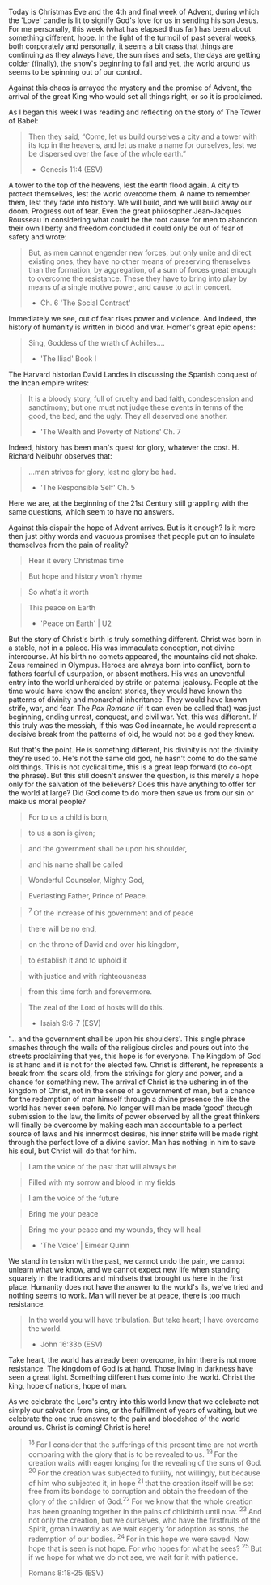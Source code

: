 Today is Christmas Eve and the 4th and final week of Advent, during which the 'Love' candle is lit to signify God's love for us in sending his son Jesus. For me personally, this week (what has elapsed thus far) has been about something different, hope. In the light of the turmoil of past several weeks, both corporately and personally, it seems a bit crass that things are continuing as they always have, the sun rises and sets, the days are getting colder (finally), the snow's beginning to fall and yet, the world around us seems to be spinning out of our control.

Against this chaos is arrayed the mystery and the promise of Advent, the arrival of the great King who would set all things right, or so it is proclaimed.

As I began this week I was reading and reflecting on the story of The Tower of Babel:

> 
> 
> Then they said, “Come, let us build ourselves a city and a tower with its top in the heavens, and let us make a name for ourselves, lest we be dispersed over the face of the whole earth.”
> 
> - Genesis 11:4 (ESV)



A tower to the top of the heavens, lest the earth flood again. A city to protect themselves, lest the world overcome them. A name to remember them, lest they fade into history. We will build, and we will build away our doom. Progress out of fear. Even the great philosopher Jean-Jacques Rousseau in considering what could be the root cause for men to abandon their own liberty and freedom concluded it could only be out of fear of safety and wrote:

> 
> 
> But, as men cannot engender new forces, but only unite and direct existing ones, they have no other means of preserving themselves than the formation, by aggregation, of a sum of forces great enough to overcome the resistance. These they have to bring into play by means of a single motive power, and cause to act in concert.
> 
> - Ch. 6 'The Social Contract'



Immediately we see, out of fear rises power and violence. And indeed, the history of humanity is written in blood and war. Homer's great epic opens:

> 
> 
> Sing, Goddess of the wrath of Achilles&#8230;.
> 
> - 'The Iliad' Book I



The Harvard historian David Landes in discussing the Spanish conquest of the Incan empire writes:

> 
> 
> It is a bloody story, full of cruelty and bad faith, condescension and sanctimony; but one must not judge these events in terms of the good, the bad, and the ugly. They all deserved one another.
> 
> - 'The Wealth and Poverty of Nations' Ch. 7



Indeed, history has been man's quest for glory, whatever the cost. H. Richard Neibuhr observes that:

> 
> 
> &#8230;man strives for glory, lest no glory be had.
> 
> - 'The Responsible Self' Ch. 5



Here we are, at the beginning of the 21st Century still grappling with the same questions, which seem to have no answers.



Against this dispair the hope of Advent arrives. But is it enough? Is it more then just pithy words and vacuous promises that people put on to insulate themselves from the pain of reality?

> 
> 
> Hear it every Christmas time

> But hope and history won't rhyme

> So what's it worth

> This peace on Earth
> 
> - 'Peace on Earth' | U2



But the story of Christ's birth is truly something different. Christ was born in a stable, not in a palace. His was immaculate conception, not divine intercourse. At his birth no comets appeared, the mountains did not shake. Zeus remained in Olympus. Heroes are always born into conflict, born to fathers fearful of usurpation, or absent mothers. His was an uneventful entry into the world unheralded by strife or paternal jealousy. People at the time would have know the ancient stories, they would have known the patterns of divinity and monarchal inheritance. They would have known strife, war, and fear. The _Pax Romana_ (if it can even be called that) was just beginning, ending unrest, conquest, and civil war. Yet, this was different. If this truly was the messiah, if this was God incarnate, he would represent a decisive break from the patterns of old, he would not be a god they knew.



But that's the point. He is something different, his divinity is not the divinity they're used to. He's not the same old god, he hasn't come to do the same old things. This is not cyclical time, this is a great leap forward (to co-opt the phrase). But this still doesn't answer the question, is this merely a hope only for the salvation of the believers? Does this have anything to offer for the world at large? Did God come to do more then save us from our sin or make us moral people?

> 
> 
> For to us a child is born,

> to us a son is given;

> and the government shall be upon his shoulder,

> and his name shall be called

> Wonderful Counselor, Mighty God,

> Everlasting Father, Prince of Peace.

> <sup>7 </sup>Of the increase of his government and of peace

> there will be no end,

> on the throne of David and over his kingdom,

> to establish it and to uphold it

> with justice and with righteousness

> from this time forth and forevermore.

> The zeal of the Lord of hosts will do this.
> 
> - Isaiah 9:6-7 (ESV)



'&#8230; and the government shall be upon his shoulders'. This single phrase smashes through the walls of the religious circles and pours out into the streets proclaiming that yes, this hope is for everyone. The Kingdom of God is at hand and it is not for the elected few. Christ is different, he represents a break from the scars old, from the strivings for glory and power, and a chance for something new. The arrival of Christ is the ushering in of the kingdom of Christ, not in the sense of a government of man, but a chance for the redemption of man himself through a divine presence the like the world has never seen before. No longer will man be made 'good' through submission to the law, the limits of power observed by all the great thinkers will finally be overcome by making each man accountable to a perfect source of laws and his innermost desires, his inner strife will be made right through the perfect love of a divine savior. Man has nothing in him to save his soul, but Christ will do that for him.

> 
> 
> I am the voice of the past that will always be

> Filled with my sorrow and blood in my fields

> I am the voice of the future

> Bring me your peace

> Bring me your peace and my wounds, they will heal
> 
> - 'The Voice' | Eimear Quinn



We stand in tension with the past, we cannot undo the pain, we cannot unlearn what we know, and we cannot expect new life when standing squarely in the traditions and mindsets that brought us here in the first place. Humanity does not have the answer to the world's ils, we've tried and nothing seems to work. Man will never be at peace, there is too much resistance.

> 
> 
> In the world you will have tribulation. But take heart; I have overcome the world.
> 
> - John 16:33b (ESV)



Take heart, the world has already been overcome, in him there is not more resistance. The kingdom of God is at hand. Those living in darkness have seen a great light. Something different has come into the world. Christ the king, hope of nations, hope of man.



As we celebrate the Lord's entry into this world know that we celebrate not simply our salvation from sins, or the fulfillment of years of waiting, but we celebrate the one true answer to the pain and bloodshed of the world around us. Christ is coming! Christ is here!

> 
> 
> <sup>18 </sup>For I consider that the sufferings of this present time are not worth comparing with the glory that is to be revealed to us. <sup>19 </sup>For the creation waits with eager longing for the revealing of the sons of God. <sup>20 </sup>For the creation was subjected to futility, not willingly, but because of him who subjected it, in hope <sup>21 </sup>that the creation itself will be set free from its bondage to corruption and obtain the freedom of the glory of the children of God.<sup>22 </sup>For we know that the whole creation has been groaning together in the pains of childbirth until now. <sup>23 </sup>And not only the creation, but we ourselves, who have the firstfruits of the Spirit, groan inwardly as we wait eagerly for adoption as sons, the redemption of our bodies. <sup>24 </sup>For in this hope we were saved. Now hope that is seen is not hope. For who hopes for what he sees? <sup>25 </sup>But if we hope for what we do not see, we wait for it with patience.
> 
> Romans 8:18-25 (ESV)
> 
> 